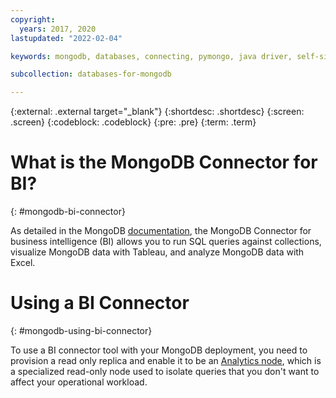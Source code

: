 ```yaml
---
copyright:
  years: 2017, 2020
lastupdated: "2022-02-04"

keywords: mongodb, databases, connecting, pymongo, java driver, self-signed certificate, mongodbee, bi connector

subcollection: databases-for-mongodb

---
```


{:external: .external target="_blank"}
{:shortdesc: .shortdesc}
{:screen: .screen}
{:codeblock: .codeblock}
{:pre: .pre}
{:term: .term}

# What is the MongoDB Connector for BI?
{: #mongodb-bi-connector}

As detailed in the MongoDB [documentation](https://docs.mongodb.com/bi-connector/current/), the MongoDB Connector for business intelligence (BI) allows you to run SQL queries against collections, visualize MongoDB data with Tableau, and analyze MongoDB data with Excel. 

# Using a BI Connector 
{: #mongodb-using-bi-connector}

To use a BI connector tool with your MongoDB deployment, you need to provision a read only replica and enable it to be an [Analytics node](https://docs.atlas.mongodb.com/reference/faq/deployment/#what-are-analytics-nodes-), which is a specialized read-only node used to isolate queries that you don't want to affect your operational workload.


